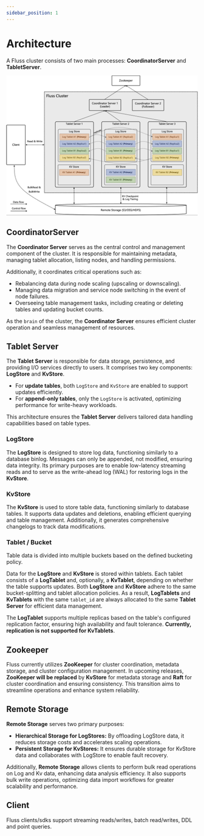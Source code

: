 ```yaml
---
sidebar_position: 1
---
```


# Architecture
A Fluss cluster consists of two main processes: **CoordinatorServer** and **TabletServer**.

![Fluss Architecture](../assets/architecture.png)

## CoordinatorServer
The **Coordinator Server** serves as the central control and management component of the cluster. It is responsible for maintaining metadata, managing tablet allocation, listing nodes, and handling permissions. 

Additionally, it coordinates critical operations such as:
- Rebalancing data during node scaling (upscaling or downscaling).
- Managing data migration and service node switching in the event of node failures.
- Overseeing table management tasks, including creating or deleting tables and updating bucket counts.

As the `brain` of the cluster, the **Coordinator Server** ensures efficient cluster operation and seamless management of resources.

## Tablet Server
The **Tablet Server** is responsible for data storage, persistence, and providing I/O services directly to users. It comprises two key components: **LogStore** and **KvStore**.
- For **update tables**, both `LogStore` and `KvStore` are enabled to support updates efficiently.
- For **append-only tables**, only the `LogStore` is activated, optimizing performance for write-heavy workloads.

This architecture ensures the **Tablet Server** delivers tailored data handling capabilities based on table types.


### LogStore
The **LogStore** is designed to store log data, functioning similarly to a database binlog. 
Messages can only be appended, not modified, ensuring data integrity. 
Its primary purposes are to enable low-latency streaming reads and to serve as the write-ahead log (WAL) for restoring logs in the **KvStore**.

### KvStore
The **KvStore** is used to store table data, functioning similarly to database tables. It supports data updates and deletions, enabling efficient querying and table management. Additionally, it generates comprehensive changelogs to track data modifications.

### Tablet / Bucket
Table data is divided into multiple buckets based on the defined bucketing policy.

Data for the **LogStore** and **KvStore** is stored within tablets. Each tablet consists of a **LogTablet** and, optionally, a **KvTablet**, depending on whether the table supports updates. 
Both **LogStore** and **KvStore** adhere to the same bucket-splitting and tablet allocation policies. As a result, **LogTablets** and **KvTablets** with the same `tablet_id` are always allocated to the same **Tablet Server** for efficient data management.

The **LogTablet** supports multiple replicas based on the table's configured replication factor, ensuring high availability and fault tolerance. **Currently, replication is not supported for KvTablets**.

## Zookeeper
Fluss currently utilizes **ZooKeeper** for cluster coordination, metadata storage, and cluster configuration management. 
In upcoming releases, **ZooKeeper will be replaced** by **KvStore** for metadata storage and **Raft** for cluster coordination and ensuring consistency. This transition aims to streamline operations and enhance system reliability.


## Remote Storage
**Remote Storage** serves two primary purposes:
- **Hierarchical Storage for LogStores:** By offloading LogStore data, it reduces storage costs and accelerates scaling operations.
- **Persistent Storage for KvStores:** It ensures durable storage for KvStore data and collaborates with LogStore to enable fault recovery.

Additionally, **Remote Storage** allows clients to perform bulk read operations on Log and Kv data, enhancing data analysis efficiency. It also supports bulk write operations, optimizing data import workflows for greater scalability and performance.

## Client
Fluss clients/sdks support streaming reads/writes, batch read/writes, DDL and point queries.